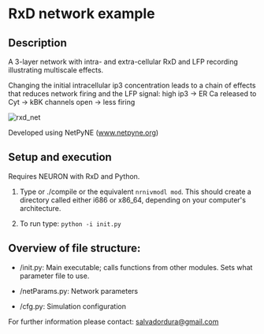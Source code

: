 # RxD network example
## Description
A 3-layer network with intra- and extra-cellular RxD and LFP recording illustrating multiscale effects.

Changing the initial intracellular ip3 concentration leads to a chain of effects that reduces network firing and the LFP signal:
high ip3 -> ER Ca released to Cyt -> kBK channels open -> less firing 

![rxd_net](https://github.com/Neurosim-lab/netpyne/raw/lfp/examples/rxd_net/rxdfig.png)

Developed using NetPyNE (www.netpyne.org)

## Setup and execution

Requires NEURON with RxD and Python. 

1. Type or ./compile or the equivalent `nrnivmodl mod`. This should create a directory called either i686 or x86_64, depending on your computer's architecture. 

2. To run type: `python -i init.py`

## Overview of file structure:

* /init.py: Main executable; calls functions from other modules. Sets what parameter file to use.

* /netParams.py: Network parameters

* /cfg.py: Simulation configuration


For further information please contact: salvadordura@gmail.com 

